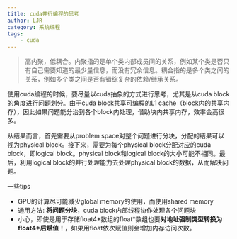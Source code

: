 ```yaml
---
title: cuda并行编程的思考
author: LJR
category: 系统编程
tags:
    - cuda
---
```


> 高内聚，低耦合。内聚指的是单个类内部成员间的关系，例如某个类是否只有自己需要知道的最少量信息，而没有冗余信息。耦合指的是多个类之间的关系，例如多个类之间是否有错综复杂的依赖/继承关系。

使用cuda编程的时候，要尽量以cuda抽象的方式进行思考，尤其是从cuda block的角度进行问题划分。由于cuda block共享可编程的L1 cache（block内的共享内存），因此如果问题能分治到各个block内处理，借助块内共享内存，效率会高很多。

从结果而言，首先需要从problem space对整个问题进行分块，分配的结果可以视为physical block。接下来，需要为每个physical block分配对应的cuda block，即logical block。physical block和logical block的大小可能不相同。最后，利用logical block的并行处理能力去处理physical block的数据，从而解决问题。

一些tips

+ GPU的计算尽可能减少global memory的使用，而使用shared memory
+ 通用方法: **将问题分块**，cuda block内部线程协作处理各个问题块
+ 小心，即使是用于存储float4\*数组的float\*数组也要**对地址强制类型转换为float4*后赋值！**，如果用float依次赋值则会增加内存访问次数。
